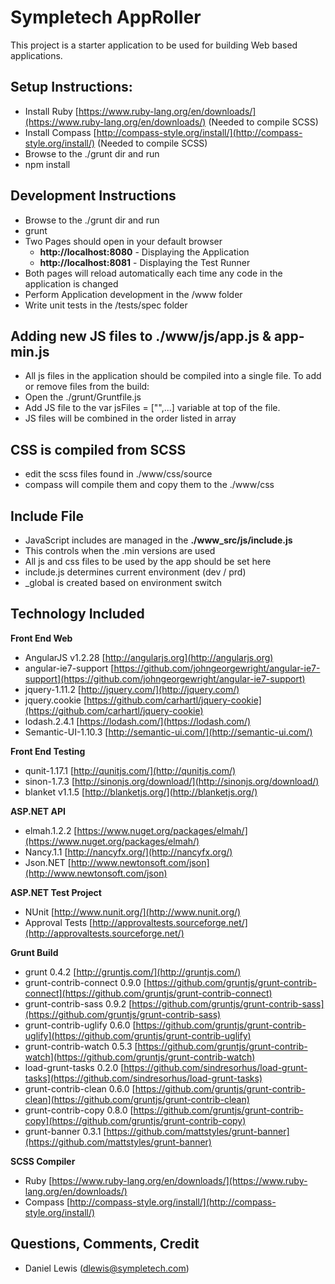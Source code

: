 # Sympletech AppRoller #

This project is a starter application to be used for building Web based applications.

## Setup Instructions: ##

- Install Ruby [https://www.ruby-lang.org/en/downloads/](https://www.ruby-lang.org/en/downloads/) (Needed to compile SCSS)
- Install Compass [http://compass-style.org/install/](http://compass-style.org/install/) (Needed to compile SCSS)
- Browse to the  ./grunt dir and run
- npm install
 
## Development Instructions ##

- Browse to the  ./grunt dir and run
- grunt
- Two Pages should open in your default browser
	-  **http://localhost:8080** - Displaying the Application
	-  **http://localhost:8081** - Displaying the Test Runner
- Both pages will reload automatically each time any code in the application is changed
- Perform Application development in the /www folder
- Write unit tests in the /tests/spec folder

## Adding new JS files to ./www/js/app.js & app-min.js ##

- All js files in the application should be compiled into a single file.  To add or remove files from the build:
- Open the ./grunt/Gruntfile.js
- Add JS file to the var jsFiles = ["",...] variable at top of the file.
- JS files will be combined in the order listed in array

## CSS is compiled from SCSS

- edit the scss files found in ./www/css/source
- compass will compile them and copy them to the ./www/css

## Include File ##

- JavaScript includes are managed in the **./www_src/js/include.js**
- This controls when the .min versions are used
- All js and css files to be used by the app should be set here
- include.js determines current environment (dev / prd)
- _global is created based on environment switch

## Technology Included ##

**Front End Web**

- AngularJS v1.2.28 [http://angularjs.org](http://angularjs.org)
- angular-ie7-support [https://github.com/johngeorgewright/angular-ie7-support](https://github.com/johngeorgewright/angular-ie7-support)
- jquery-1.11.2 [http://jquery.com/](http://jquery.com/)
- jquery.cookie [https://github.com/carhartl/jquery-cookie](https://github.com/carhartl/jquery-cookie)
- lodash.2.4.1 [https://lodash.com/](https://lodash.com/)
- Semantic-UI-1.10.3 [http://semantic-ui.com/](http://semantic-ui.com/)

**Front End Testing**

- qunit-1.17.1 [http://qunitjs.com/](http://qunitjs.com/)
- sinon-1.7.3 [http://sinonjs.org/download/](http://sinonjs.org/download/)
- blanket v1.1.5 [http://blanketjs.org/](http://blanketjs.org/)

**ASP.NET API**

- elmah.1.2.2 [https://www.nuget.org/packages/elmah/](https://www.nuget.org/packages/elmah/)
- Nancy.1.1 [http://nancyfx.org/](http://nancyfx.org/)
- Json.NET [http://www.newtonsoft.com/json](http://www.newtonsoft.com/json)

**ASP.NET Test Project**


- NUnit [http://www.nunit.org/](http://www.nunit.org/)
- Approval Tests [http://approvaltests.sourceforge.net/](http://approvaltests.sourceforge.net/)

**Grunt Build**

- grunt 0.4.2 [http://gruntjs.com/](http://gruntjs.com/)
- grunt-contrib-connect 0.9.0 [https://github.com/gruntjs/grunt-contrib-connect](https://github.com/gruntjs/grunt-contrib-connect)
- grunt-contrib-sass 0.9.2 [https://github.com/gruntjs/grunt-contrib-sass](https://github.com/gruntjs/grunt-contrib-sass)
- grunt-contrib-uglify 0.6.0 [https://github.com/gruntjs/grunt-contrib-uglify](https://github.com/gruntjs/grunt-contrib-uglify)
- grunt-contrib-watch 0.5.3 [https://github.com/gruntjs/grunt-contrib-watch](https://github.com/gruntjs/grunt-contrib-watch)
- load-grunt-tasks 0.2.0 [https://github.com/sindresorhus/load-grunt-tasks](https://github.com/sindresorhus/load-grunt-tasks)
- grunt-contrib-clean 0.6.0 [https://github.com/gruntjs/grunt-contrib-clean](https://github.com/gruntjs/grunt-contrib-clean)
- grunt-contrib-copy 0.8.0 [https://github.com/gruntjs/grunt-contrib-copy](https://github.com/gruntjs/grunt-contrib-copy)
- grunt-banner 0.3.1 [https://github.com/mattstyles/grunt-banner](https://github.com/mattstyles/grunt-banner)

**SCSS Compiler**

- Ruby [https://www.ruby-lang.org/en/downloads/](https://www.ruby-lang.org/en/downloads/)
- Compass [http://compass-style.org/install/](http://compass-style.org/install/)


## Questions, Comments, Credit ##

- Daniel Lewis (dlewis@sympletech.com)